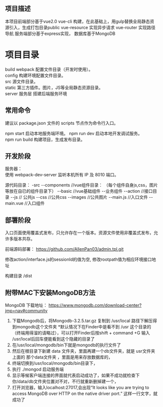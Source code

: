## 项目描述

本项目前端部分基于vue2.0 vue-cli 构建，在此基础上，用gulp替换全局静态资源引入，生成打包目录public
vue-resource 实现异步请求
vue-router 实现路径导航
服务端部分基于express实现，
数据库基于MongoDB

# 项目目录

build webpack 配置文件目录（开发时使用）。  
config 构建环境配置文件目录。  
src 源文件目录。  
static 第三方插件。图片，JS等全局静态资源目录。  
server 服务层 搭建后端服务环境

## 常用命令

建议以 package.json 文件的 scripts 节点作为命令行入口。  

npm start 启动本地服务端环境。 
npm run dev 启动本地开发调试服务。  
npm run build 构建项目，生成发布目录。  


## 开发阶段

服务器：  
使用 webpack-dev-server 监听本机所有 IP 及 8010 端口。  
  
 源代码目录：
-src
  --components     //vue组件目录： （每个组件自身js,css，图片等放在自已的组件目录下）
    --basic  //vue基础组件
    --业务组件
  --action    //接口目录
  --js   // 公共js
  --css   //公共css
  --images   //公共图片
  --main.js  //入口文件
  --main.vue //入口组件
  
  
## 部署阶段

入口页面使用覆盖式发布，只允许存在一个版本。资源文件使用非覆盖式发布，允许多版本共存。  
  
前端源码部署：
    https://github.com/AllenPan03/admin.tpl.git

修改action/interface.js的sessionId的值为空, 修改rootpath值为相应环境接口地址

构建目录
    /dist

## 附带MAC下安装MongoDB方法
MongoDB 下载地址： https://www.mongodb.com/download-center?jmp=nav#community
1. 下载Mongodb后，将Mongodb-3.2.5.tar.gz 复制到 /usr/local 路径下解压得到mongodb这个文件夹
*默认情况下在Finder中是看不到 /usr 这个目录的（终端用得溜的请略过），可以打开Finder后按shift + command +G 输入 /usr/local后回车便能看到这个隐藏的目录了
2. 在/usr/local/mongodb/bin下就是mongodb的执行文件了
3. 然后在根目录下新建 data 文件夹，里面再建一个db文件夹，就是 usr文件夹上面的 那个data文件夹 ，里面是用来存放数据库的，
4. 终端切换到/usr/local/mongodb/bin目录下，
5. 执行 ./mongod 启动服务端
6. 显示等候客户端连接的界面就代表启动成功了，如果不成功就检查下你/data/db文件夹位置对不对，不行就重新删掉建一个，
7. 打开浏览器，输入localhost:27017,会出现“It looks like you are trying to access MongoDB over HTTP on the native driver port.” 这样一行文字，就成功了




